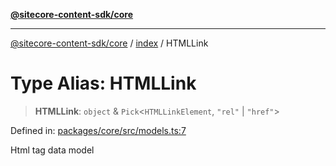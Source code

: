 [**@sitecore-content-sdk/core**](../../README.md)

***

[@sitecore-content-sdk/core](../../README.md) / [index](../README.md) / HTMLLink

# Type Alias: HTMLLink

> **HTMLLink**: `object` & `Pick`\<`HTMLLinkElement`, `"rel"` \| `"href"`\>

Defined in: [packages/core/src/models.ts:7](https://github.com/Sitecore/xmc-jss-dev/blob/35056f84fa747509971da5c424c6da14ea501376/packages/core/src/models.ts#L7)

Html <link> tag data model
